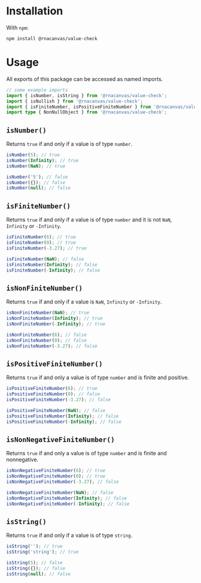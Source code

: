 # Installation

With `npm`:

```
npm install @rnacanvas/value-check
```

# Usage

All exports of this package can be accessed as named imports.

```typescript
// some example imports
import { isNumber, isString } from '@rnacanvas/value-check';
import { isNullish } from '@rnacanvas/value-check';
import { isFiniteNumber, isPositiveFiniteNumber } from '@rnacanvas/value-check';
import type { NonNullObject } from '@rnacanvas/value-check';
```

## `isNumber()`

Returns `true` if and only if a value is of type `number`.

```javascript
isNumber(5); // true
isNumber(Infinity); // true
isNumber(NaN); // true

isNumber('5'); // false
isNumber({}); // false
isNumber(null); // false
```

## `isFiniteNumber()`

Returns `true` if and only if a value is of type `number`
and it is not `NaN`, `Infinity` or `-Infinity`.

```javascript
isFiniteNumber(6); // true
isFiniteNumber(0); // true
isFiniteNumber(-3.27); // true

isFiniteNumber(NaN); // false
isFiniteNumber(Infinity); // false
isFiniteNumber(-Infinity); // false
```

## `isNonFiniteNumber()`

Returns `true` if and only if a value is `NaN`, `Infinity` or `-Infinity`.

```javascript
isNonFiniteNumber(NaN); // true
isNonFiniteNumber(Infinity); // true
isNonFiniteNumber(-Infinity); // true

isNonFiniteNumber(6); // false
isNonFiniteNumber(0); // false
isNonFiniteNumber(-3.27); // false
```

## `isPositiveFiniteNumber()`

Returns `true` if and only a value is of type `number`
and is finite and positive.

```javascript
isPositiveFiniteNumber(6); // true
isPositiveFiniteNumber(0); // false
isPositiveFiniteNumber(-3.27); // false

isPositiveFiniteNumber(NaN); // false
isPositiveFiniteNumber(Infinity); // false
isPositiveFiniteNumber(-Infinity); // false
```

## `isNonNegativeFiniteNumber()`

Returns `true` if and only a value is of type `number`
and is finite and nonnegative.

```javascript
isNonNegativeFiniteNumber(6); // true
isNonNegativeFiniteNumber(0); // true
isNonNegativeFiniteNumber(-3.27); // false

isNonNegativeFiniteNumber(NaN); // false
isNonNegativeFiniteNumber(Infinity); // false
isNonNegativeFiniteNumber(-Infinity); // false
```

## `isString()`

Returns `true` if and only if a value is of type `string`.

```javascript
isString(''); // true
isString('string'); // true

isString(5); // false
isString({}); // false
isString(null); // false
```
